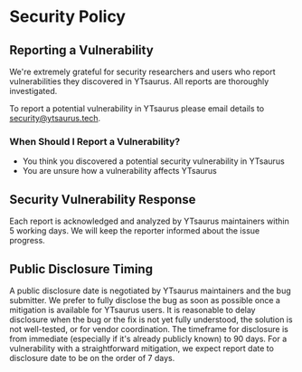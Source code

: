 # Security Policy

## Reporting a Vulnerability

We're extremely grateful for security researchers and users who report vulnerabilities they discovered in YTsaurus. All reports are thoroughly investigated.

To report a potential vulnerability in YTsaurus please email details to [security@ytsaurus.tech](mailto:security@ytsaurus.tech).

### When Should I Report a Vulnerability?

- You think you discovered a potential security vulnerability in YTsaurus
- You are unsure how a vulnerability affects YTsaurus

## Security Vulnerability Response

Each report is acknowledged and analyzed by YTsaurus maintainers within 5 working days.
We will keep the reporter informed about the issue progress.

## Public Disclosure Timing

A public disclosure date is negotiated by YTsaurus maintainers and the bug submitter. We prefer to fully disclose the bug as soon as possible once a mitigation is available for YTsaurus users. It is reasonable to delay disclosure when the bug or the fix is not yet fully understood, the solution is not well-tested, or for vendor coordination. The timeframe for disclosure is from immediate (especially if it's already publicly known) to 90 days. For a vulnerability with a straightforward mitigation, we expect report date to disclosure date to be on the order of 7 days.
